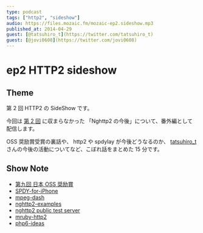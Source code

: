 ```yaml
---
type: podcast
tags: ["http2", "sideshow"]
audio: https://files.mozaic.fm/mozaic-ep2.sideshow.mp3
published_at: 2014-04-29
guest: [@tatsuhiro_t](https://twitter.com/tatsuhiro_t)
guest: [@jovi0608](https://twitter.com/jovi0608)
---
```


# ep2 HTTP2 sideshow

## Theme

第 2 回 HTTP2 の SideShow です。

今回は [第 2 回](https://mozaic.fm/episodes/2/http2.html) に収まらなかった 「Nghttp2 の今後」について、番外編として配信します。

OSS 奨励賞受賞の裏話や、 http2 や spdylay が今後どうなるのか、 [tatsuhiro_t](https://twitter.com/tatsuhiro_t) さんの今後の活動についてなど、こぼれ話をまとめた 15 分です。

## Show Note

- [第九回 日本 OSS 奨励賞](http://ossforum.jp/ossaward9th2)
- [SPDY-for-iPhone](https://github.com/sorced-jim/SPDY-for-iPhone)
- [mpeg-dash](http://en.wikipedia.org/wiki/Dynamic_Adaptive_Streaming_over_HTTP)
- [nghttp2-examples](https://github.com/tatsuhiro-t/nghttp2/tree/master/examples)
- [nghttp2 public test server](https://nghttp2.org/)
- [mruby-http2](https://github.com/matsumoto-r/mruby-http2)
- [php6-ideas](https://wiki.php.net/ideas/php6)
